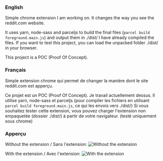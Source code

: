 ### English
Simple chrome extension I am working on. It changes the way you see the reddit.com website.

It uses yarn, node-sass and parceljs to build the final files (```parcel build foreground.main.js```) and output them in ./dist/
I have already compiled the files. If you want to test this project, you can load the unpacked folder ./dist/ in your browser.

This project is a POC (Proof Of Concept).

### Français
Simple extension chrome qui permet de changer la manière dont le site reddit.com est apperçu.

Ce projet est un POC (Proof Of Concept). Je travail actuellement dessus.
Il utilise yarn, node-sass et parceljs (pour compiler les fichiers en utilisant ```parcel build foreground.main.js```, ce qui les envois vers ./dist/)
Si vous souhaitez tester cette extension, vous pouvez charger l'extension non empaquetée (dossier ./dist/) à partir de votre navigateur. (testé uniquement sous chrome)

### Apperçu
Without the extension / Sans l'extension:
![Without the extension](https://i.imgur.com/e3AULKg.png)

With the extension / Avec l'extension:
![With the extension](https://i.imgur.com/bv8d3cJ.png)
